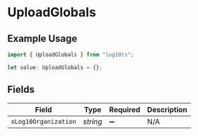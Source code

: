 # UploadGlobals

## Example Usage

```typescript
import { UploadGlobals } from "log10ts";

let value: UploadGlobals = {};
```

## Fields

| Field                | Type                 | Required             | Description          |
| -------------------- | -------------------- | -------------------- | -------------------- |
| `xLog10Organization` | *string*             | :heavy_minus_sign:   | N/A                  |